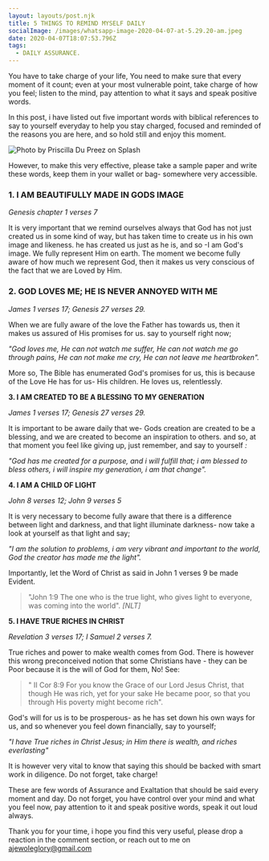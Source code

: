 ```yaml
---
layout: layouts/post.njk
title: 5 THINGS TO REMIND MYSELF DAILY
socialImage: /images/whatsapp-image-2020-04-07-at-5.29.20-am.jpeg
date: 2020-04-07T18:07:53.796Z
tags:
  - DAILY ASSURANCE.
---
```

You have to take charge of your life, You need to make sure that every moment of it count;  even at your most vulnerable point, take charge of how you feel; listen to the mind, pay attention to what it says and speak positive words.

In this post, i have listed out five important words with biblical references to say to yourself everyday to help you stay charged, focused and reminded of the reasons you are here, and so hold still and enjoy this moment.

![Photo by Priscilla Du Preez on Splash](/images/whatsapp-image-2020-04-07-at-5.29.20-am.jpeg)

However, to make this very effective, please take a sample paper and write these words, keep them in your wallet or bag- somewhere very accessible.

### 1. I AM BEAUTIFULLY MADE IN GODS IMAGE
_Genesis chapter 1 verses 7_

It is very important that we remind ourselves always that God has not just created us in some kind of way, but has taken time to create us in his own image and likeness. he has created us just as he is, and so -I am God's image. We fully represent Him on earth. The moment we become fully aware of how much we represent God, then it makes us very conscious of the fact that we are Loved by Him.

### **2. GOD LOVES ME; HE IS NEVER ANNOYED WITH ME**         
*James 1 verses 17; Genesis 27 verses 29.*

 When we are fully aware of the love the Father has towards us, then it makes us assured of His promises for us. say to yourself right now; 

*"God loves me, He can not watch me suffer, He can not watch me go through pains, He can not make me cry, He can not leave me heartbroken".* 

More so, The Bible has enumerated God's promises for us, this is because of the Love He has for us- His children. He loves us, relentlessly.



**3. I AM CREATED TO BE A BLESSING TO MY GENERATION**

 *James 1 verses 17; Genesis 27 verses 29.*

It is important to be aware daily that we- Gods creation are created to be a blessing, and we are created to become an inspiration to others. and so, at that moment you feel like giving up, just remember, and say to yourself *:* 

*"God has me created for a purpose, and i will fulfill that; i am blessed to bless others, i will inspire my generation, i am that change".* 

**4. I AM A CHILD OF LIGHT**

*John 8 verses 12; John 9 verses 5*

It is very necessary to become fully aware that there is a difference between light and darkness, and that light illuminate darkness- now take a look at yourself as that light and say; 

*"I am the solution to problems, i am very vibrant and important to the world, God the creator has made me the light".*

Importantly, let the Word of Christ as said in  John 1 verses 9 be  made Evident. 

> "John 1:9 The one who is the true light, who gives light to everyone, was coming into the world". *\[NLT]*

**5. I HAVE TRUE RICHES IN CHRIST** 

 *Revelation 3 verses 17; I Samuel 2 verses 7.*

True riches and power to make wealth comes from God. There is however this wrong preconceived notion that some Christians have - they can be Poor because it is the will of God for them, No! See: 

> " II Cor 8:9  For you know the Grace of our Lord Jesus Christ, that though He was rich, yet for your sake He became poor, so that you through His poverty might become rich".

God's will for us is to be prosperous- as he has set down his own ways for us, and so whenever you feel down financially, say to yourself;

*"I have True riches in Christ Jesus; in Him there is wealth, and riches everlasting"*

It is however very vital to know that saying this should be backed with smart work in diligence. Do not forget, take charge!

These are few words of Assurance and Exaltation that should be said every moment and day. Do not forget, you have control over your mind and what you feel now, pay attention to it and speak positive words, speak it out loud always. 

Thank you for your time, i hope you find this very useful, please drop a reaction in the comment section, or reach out to me on ajewoleglory@gmail.com